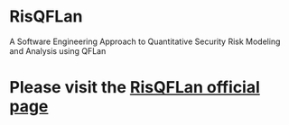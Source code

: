 # RisQFLan
A Software Engineering Approach to Quantitative Security Risk Modeling and Analysis using QFLan

# Please visit the [RisQFLan official page](https://github.com/risqflan/risqflan/wiki)
